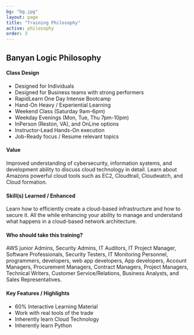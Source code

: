 ```yaml
---
bg: "bg.jpg"
layout: page
title: "Training Philosophy"
active: philosophy
order: 3
---
```

## Banyan Logic Philosophy

#### Class Design
* Designed for Individuals
* Designed for Business teams with strong performers
* RapidLearn One Day Intense Bootcamp
* Hand-On Heavy / Experiential Learning
* Weekend Class (Saturday 9am-6pm)
* Weekday Evenings (Mon, Tue, Thu 7pm-10pm)
* InPerson (Reston, VA), and OnLine options
* Instructor-Lead Hands-On execution
* Job-Ready focus / Resume relevant topics

#### Value
Improved understanding of cybersecurity, information systems, and development ability to discuss cloud technology in detail. Learn about Amazons powerful cloud tools such as EC2, Cloudtrail, Cloudwatch, and Cloud formation.

#### Skill(s) Learned / Enhanced
Learn how to efficiently create a cloud-based infrastructure and how to secure it. All the while enhancing your ability to manage and understand what happens in a cloud-based network architecture.

#### Who should take this training?
AWS junior Admins, Security Admins, IT Auditors, IT Project Manager, Software Professionals, Security Testers, IT Monitoring Personnel, programmers, developers, web app developers, App developers, Account Managers, Procurement Managers, Contract Managers, Project Managers, Technical Writers, Customer Service/Relations, Business Analysts, and Sales Representatives.

#### Key Features / Highlights
* 60% Interactive Learning Material
* Work with real tools of the trade
* Inherently learn Cloud Technology
* Inherently learn Python
